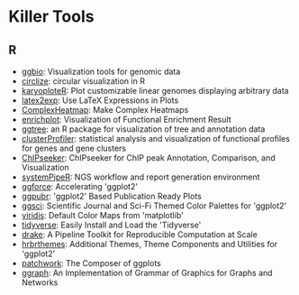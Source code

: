 # Killer Tools

## R

* [ggbio](https://bioconductor.org/packages/release/bioc/html/ggbio.html): Visualization tools for genomic data
* [circlize](https://github.com/jokergoo/circlize): circular visualization in R
* [karyoploteR](https://bioconductor.org/packages/release/bioc/html/karyoploteR.html): Plot customizable linear genomes displaying arbitrary data
* [latex2exp](https://cran.r-project.org/web/packages/latex2exp/index.html): Use LaTeX Expressions in Plots
* [ComplexHeatmap](http://bioconductor.org/packages/release/bioc/html/ComplexHeatmap.html): Make Complex Heatmaps
* [enrichplot](https://bioconductor.org/packages/release/bioc/html/enrichplot.html): Visualization of Functional Enrichment Result
* [ggtree](https://www.bioconductor.org/packages/release/bioc/html/ggtree.html): an R package for visualization of tree and annotation data
* [clusterProfiler](https://bioconductor.org/packages/release/bioc/html/clusterProfiler.html): statistical analysis and visualization of functional profiles for genes and gene clusters
* [ChIPseeker](https://www.bioconductor.org/packages/release/bioc/html/ChIPseeker.html): ChIPseeker for ChIP peak Annotation, Comparison, and Visualization
* [systemPipeR](https://bioconductor.org/packages/release/bioc/html/systemPipeR.html): NGS workflow and report generation environment
* [ggforce](https://cran.r-project.org/web/packages/ggforce/index.html): Accelerating 'ggplot2'
* [ggpubr](https://cran.r-project.org/web/packages/ggpubr/index.html): 'ggplot2' Based Publication Ready Plots
* [ggsci](https://cran.r-project.org/web/packages/ggsci/index.html): Scientific Journal and Sci-Fi Themed Color Palettes for 'ggplot2'
* [viridis](https://cran.r-project.org/web/packages/viridis/index.html): Default Color Maps from 'matplotlib'
* [tidyverse](https://cran.r-project.org/web/packages/tidyverse/index.html): Easily Install and Load the 'Tidyverse'
* [drake](https://cran.r-project.org/web/packages/drake/index.html): A Pipeline Toolkit for Reproducible Computation at Scale
* [hrbrthemes](https://cran.r-project.org/web/packages/hrbrthemes/index.html): Additional Themes, Theme Components and Utilities for 'ggplot2'
* [patchwork](https://github.com/thomasp85/patchwork): The Composer of ggplots
* [ggraph](https://cran.r-project.org/web/packages/ggraph/index.html): An Implementation of Grammar of Graphics for Graphs and Networks

